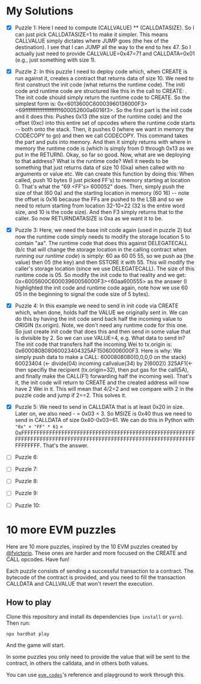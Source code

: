 # My Solutions

- [x] Puzzle 1: Here I need to compute (CALLVALUE) ** (CALLDATASIZE). So I can just pick CALLDATASIZE=1 to make it simpler. This means CALLVALUE simply dictates where JUMP goes (the hex of the destination). I see that I can JUMP all the way to the end to hex 47. So I actually just need to provide CALLVALUE=0x47=71 and CALLDATA=0x01 (e.g., just something with size 1).

- [x] Puzzle 2: In this puzzle I need to deploy code which, when CREATE is run against it, creates a contract that returns data of size 10. We need to first construct the init code (what returns the runtime code). The initi code and runtime code are structured like this in the call to CREATE: <init code><runtime code>. The init code should simply return the runtime code to CREATE. So the simplest form is: 0x<6013600C60003960136000F3><69ffffffffffffffffffff600052600a6016f3>. So the first part is the init code and it does this: Pushes 0x13 (the size of the runtime code) and the offset (0xc) into this entire set of opcodes where the runtime code starts -- both onto the stack. Then, it pushes 0 (where we want in memory the CODECOPY to go) and then we call CODECOPY. This command takes the <runtime code> part and puts into memory. And then it simply returns with where in memory the runtime code is (which is simply from 0 through 0x13 as we put in the RETURN). Okay, so far so good. Now, what are we deploying to that address? What is the runtime code? Well it needs to be something that just returns data of size 10 (0xa) when called with no arguments or value etc. We can create this function by doing this: When called, push 10 bytes (I just picked FF's) to memory starting at location 0. That's what the "69 <FF's> 600052" does. Then, simply push the size of that (60 0a) and the starting location in memory (60 16) -- note the offset is 0x16 because the FFs are pushed to the LSB and so we need to return starting from location 32-10=22 (32 is the entire word size, and 10 is the code size). And then F3 simply returns that to the caller. So now RETURNDATASIZE is 0xa as we want it to be.

- [x] Puzzle 3: Here, we need the base init code again (used in puzzle 2) but now the runtime code simply needs to modify the storage location 5 to contain "aa". The runtime code that does this against DELEGATECALL (b/c that will change the storage location in the calling contract when running *our runtime code*) is simply: 60 aa 60 05 55, so we push aa (the value) then 05 (the key) and then SSTORE it with 55. This will modify the caller's storage location (since we use DELEGATECALL). The size of this runtime code is 05. So modify the init code to that reality and we get: 0x<6005600C60003960056000F3><60aa600555> as the answer (I highlighted the init code and runtime code again, note how we use 60 05 in the beginning to signal the code size of 5 bytes).

- [x] Puzzle 4: In this example we need to send in init code via CREATE which, when done, holds half the VALUE we originally sent in. We can do this by having the init code send back half the incoming value to ORIGIN (tx.origin). Note, we don't need any runtime code for this one. So just create init code that does this and then send in some value that is divisible by 2. So we can use VALUE=4, e.g. What data to send in? The init code that transfers half the incoming Wei to tx.origin is: 0x600080808060023404325AF15060006000F3. Here is why: We simply push data to make a CALL: 6000808080(0,0,0,0 on the stack) 60023404 (<- divide(04) incoming callvalue(34) by 2(6002)) 325AF1(<-then specifiy the recipient (tx.origin=32), then put gas for the call(5A), and finally make the CALL(F1) forwarding half the incoming wei). That's it, the init code will return to CREATE and the created address will now have 2 Wei in it. This will mean that 4/2=2 and we compare with 2 in the puzzle code and jump if 2==2. This solves it.

- [x] Puzzle 5: We need to send in CALLDATA that is at least 0x20 in size. Later on, we also need <CALLDATASIZE> - <MSIZE> = 0x03 = 3. So MSIZE is 0x40 thus we need to send in CALLDATA of size 0x40-0x03=61. We can do this in Python with `"0x" + "FF" * 61` = 0xFFFFFFFFFFFFFFFFFFFFFFFFFFFFFFFFFFFFFFFFFFFFFFFFFFFFFFFFFFFFFFFFFFFFFFFFFFFFFFFFFFFFFFFFFFFFFFFFFFFFFFFFFFFFFFFFFFFFFFFFFF. That's the answer.

- [ ] Puzzle 6:
- [ ] Puzzle 7:
- [ ] Puzzle 8:
- [ ] Puzzle 9:
- [ ] Puzzle 10:

# 10 more EVM puzzles

Here are 10 more puzzles, inspired by the 10 EVM puzzles created by [@fvictorio](https://github.com/fvictorio/evm-puzzles). These ones are harder and more focused on the CREATE and CALL opcodes. Have fun!

Each puzzle consists of sending a successful transaction to a contract. The bytecode of the contract is provided, and you need to fill the transaction CALLDATA and CALLVALUE that won't revert the execution.

## How to play

Clone this repository and install its dependencies (`npm install` or `yarn`). Then run:

```
npx hardhat play
```

And the game will start.

In some puzzles you only need to provide the value that will be sent to the contract, in others the calldata, and in others both values.

You can use [`evm.codes`](https://www.evm.codes/)'s reference and playground to work through this.
